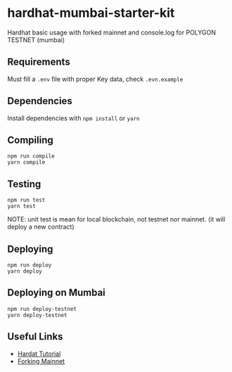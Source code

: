 # hardhat-mumbai-starter-kit
 Hardhat basic usage with forked mainnet and console.log for POLYGON TESTNET (mumbai)

## Requirements
Must fill a `.env` file with proper Key data, check `.evn.example`

## Dependencies

Install dependencies with `npm install` or `yarn`

## Compiling

```
npm run compile
yarn compile
```

## Testing

```
npm run test
yarn test
```
NOTE: unit test is mean for local blockchain, not testnet nor mainnet. (it will deploy a new contract)

## Deploying

```
npm run deploy
yarn deploy
```

## Deploying on Mumbai

```
npm run deploy-testnet
yarn deploy-testnet
```

## Useful Links

- [Hardat Tutorial](https://hardhat.org/tutorial/)
- [Forking Mainnet](https://hardhat.org/guides/mainnet-forking.html)